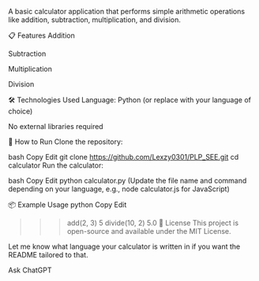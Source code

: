 A basic calculator application that performs simple arithmetic operations like addition, subtraction, multiplication, and division.

📋 Features
Addition

Subtraction

Multiplication

Division

🛠️ Technologies Used
Language: Python (or replace with your language of choice)

No external libraries required

🚀 How to Run
Clone the repository:

bash
Copy
Edit
git clone https://github.com/Lexzy0301/PLP_SEE.git
cd calculator
Run the calculator:

bash
Copy
Edit
python calculator.py
(Update the file name and command depending on your language, e.g., node calculator.js for JavaScript)

📦 Example Usage
python
Copy
Edit
>>> add(2, 3)
5
>>> divide(10, 2)
5.0
📄 License
This project is open-source and available under the MIT License.

Let me know what language your calculator is written in if you want the README tailored to that.




Ask ChatGPT
